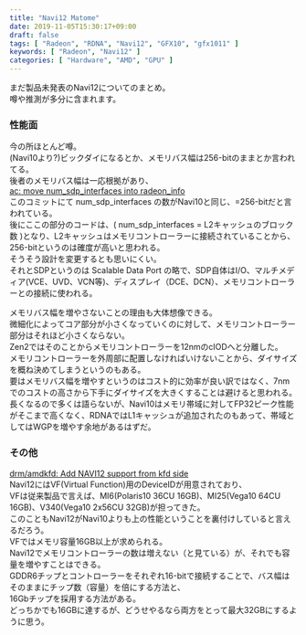 ```yaml
---
title: "Navi12 Matome"
date: 2019-11-05T15:30:17+09:00
draft: false
tags: [ "Radeon", "RDNA", "Navi12", "GFX10", "gfx1011" ]
keywords: [ "Radeon", "Navi12" ]
categories: [ "Hardware", "AMD", "GPU" ]
---
```


まだ製品未発表のNavi12についてのまとめ。  
噂や推測が多分に含まれます。  

### 性能面
今の所ほとんど噂。  
(Navi10より?)ビックダイになるとか、メモリバス幅は256-bitのままとか言われてる。  
後者のメモリバス幅は一応根拠があり、  
[ ac: move num_sdp_interfaces into radeon_info ](https://gitlab.freedesktop.org/mesa/mesa/commit/deab3a23f6c35720248144637058697f46b2fa34)  
このコミットにて num_sdp_interfaces の数がNavi10と同じ、=256-bitだと言われている。  
後にここの部分のコードは、( num_sdp_interfaces = L2キャッシュのブロック数 )となり、L2キャッシュはメモリコントローラーに接続されていることから、256-bitというのは確度が高いと思われる。  
そうそう設計を変更するとも思いにくい。  
それとSDPというのは Scalable Data Port の略で、SDP自体はI/O、マルチメディア(VCE、UVD、VCN等)、ディスプレイ（DCE、DCN）、メモリコントローラーとの接続に使われる。  

メモリバス幅を増やさないことの理由も大体想像できる。  
微細化によってコア部分が小さくなっていくのに対して、メモリコントローラー部分はそれほど小さくならない。  
Zen2ではそのことからメモリコントローラーを12nmのcIODへと分離した。  
メモリコントローラーを外周部に配置しなければいけないことから、ダイサイズを概ね決めてしまうというのもある。  
要はメモリバス幅を増やすというのはコスト的に効率が良い訳ではなく、7nmでのコストの高さから下手にダイサイズを大きくすることは避けると思われる。  
長くなるので多くは語らないが、Navi10はメモリ帯域に対してFP32ピーク性能がそこまで高くなく、RDNAではL1キャッシュが追加されたのもあって、帯域としてはWGPを増やす余地があるはずだ。  
  
### その他
[drm/amdkfd: Add NAVI12 support from kfd side](https://cgit.freedesktop.org/~agd5f/linux/commit/drivers/gpu/drm/amd/amdkfd?h=amd-staging-drm-next&id=93de2d818be3b3c880713fe682f8519c42ac2080)  
Navi12にはVF(Virtual Function)用のDeviceIDが用意されており、  
VFは従来製品で言えば、MI6(Polaris10 36CU 16GB)、MI25(Vega10 64CU 16GB)、V340(Vega10 2x56CU 32GB)が担ってきた。  
このこともNavi12がNavi10よりも上の性能ということを裏付けしていると言えるだろう。  
VFではメモリ容量16GB以上が求められる。  
Navi12でメモリコントローラーの数は増えない（と見ている）が、それでも容量を増やすことはできる。  
GDDR6チップとコントローラーをそれぞれ16-bitで接続することで、バス幅はそのままにチップ数（容量）を倍にする方法と、  
16Gbチップを採用する方法がある。  
どっちかでも16GBに達するが、どうせやるなら両方をとって最大32GBにするように思う。  

